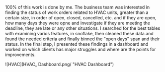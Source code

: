 100% of this work is done by me.
The business team was interested in finding the status of work orders related to HVAC units, greater than a certain size, in order of open, closed, cancelled, etc. and if they are open, how many days they were opne and investigate if they are meeting the deadline, they are late or any other situations.
I searched for the best tables with examining varios features, in snoflake, then cleaned these data and found the needed criteria and finally binned the "open days" span and their status.
In the final step, I presented these findings in a dashboard and worked on which clients has major struggles and where are the points for improvements.

![HVAC](HVAC_ Dashboard.png/ "HVAC Dashboard")

